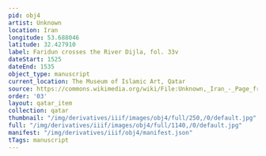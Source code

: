 ```yaml
---
pid: obj4
artist: Unknown
location: Iran
longitude: 53.688046
latitude: 32.427910 
label: Faridun crosses the River Dijla, fol. 33v
dateStart: 1525
dateEnd: 1535
object_type: manuscript
current_location: The Museum of Islamic Art, Qatar
source: https://commons.wikimedia.org/wiki/File:Unknown,_Iran_-_Page_from_the_Shahnama_of_Shah_Tahmasp_-_Google_Art_Project.jpg
order: '03'
layout: qatar_item
collection: qatar
thumbnail: "/img/derivatives/iiif/images/obj4/full/250,/0/default.jpg"
full: "/img/derivatives/iiif/images/obj4/full/1140,/0/default.jpg"
manifest: "/img/derivatives/iiif/obj4/manifest.json"
tTags: manuscript
---
```

